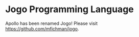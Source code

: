 Jogo Programming Language
=========================

Apollo has been renamed Jogo!  Please visit https://github.com/mfichman/jogo.
